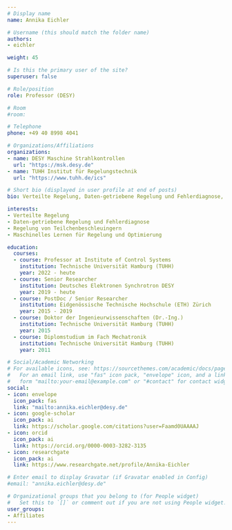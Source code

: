 ```yaml
---
# Display name
name: Annika Eichler

# Username (this should match the folder name)
authors:
- eichler

weight: 45

# Is this the primary user of the site?
superuser: false

# Role/position
role: Professor (DESY)

# Room
#room:

# Telephone
phone: +49 40 8998 4041

# Organizations/Affiliations
organizations:
- name: DESY Maschine Strahlkontrollen
  url: "https://msk.desy.de"
- name: TUHH Institut für Regelungstechnik
  url: "https://www.tuhh.de/ics"

# Short bio (displayed in user profile at end of posts)
bio: Verteilte Regelung, Daten-getriebene Regelung und Fehlerdiagnose, Regelung von Teilchenbeschleuingern, Maschinelles Lernen für Regelung und Optimierung

interests:
- Verteilte Regelung
- Daten-getriebene Regelung und Fehlerdiagnose
- Regelung von Teilchenbeschleuingern
- Maschinelles Lernen für Regelung und Optimierung

education:
  courses:
  - course: Professor at Institute of Control Systems
    institution: Technische Universität Hamburg (TUHH)
    year: 2022 - heute
  - course: Senior Researcher
    institution: Deutsches Elektronen Synchrotron DESY
    year: 2019 - heute
  - course: PostDoc / Senior Researcher
    institution: Eidgenössische Technische Hochschule (ETH) Zürich
    year: 2015 - 2019
  - course: Doktor der Ingenieurwissenschaften (Dr.-Ing.)
    institution: Technische Universität Hamburg (TUHH)
    year: 2015
  - course: Diplomstudium im Fach Mechatronik
    institution: Technische Universität Hamburg (TUHH)
    year: 2011

# Social/Academic Networking
# For available icons, see: https://sourcethemes.com/academic/docs/page-builder/#icons
#   For an email link, use "fas" icon pack, "envelope" icon, and a link in the
#   form "mailto:your-email@example.com" or "#contact" for contact widget.
social:
- icon: envelope
  icon_pack: fas
  link: "mailto:annika.eichler@desy.de"
- icon: google-scholar
  icon_pack: ai
  link: https://scholar.google.com/citations?user=Faamd0UAAAAJ
- icon: orcid
  icon_pack: ai
  link: https://orcid.org/0000-0003-3282-3135
- icon: researchgate
  icon_pack: ai
  link: https://www.researchgate.net/profile/Annika-Eichler

# Enter email to display Gravatar (if Gravatar enabled in Config)
#email: "annika.eichler@desy.de"

# Organizational groups that you belong to (for People widget)
#   Set this to `[]` or comment out if you are not using People widget.
user_groups:
- Affiliates
---
```

